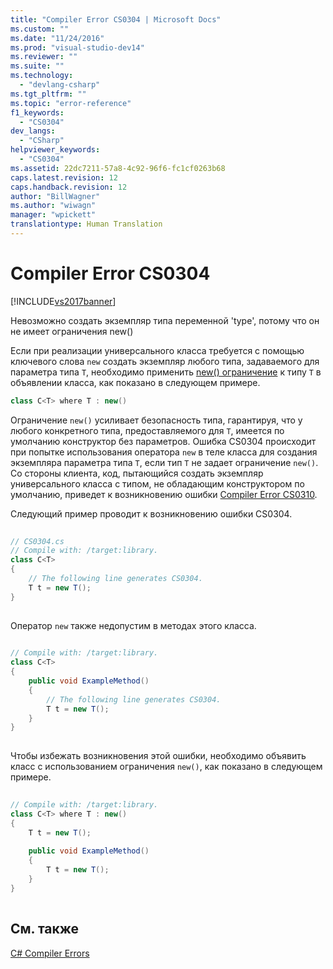 ```yaml
---
title: "Compiler Error CS0304 | Microsoft Docs"
ms.custom: ""
ms.date: "11/24/2016"
ms.prod: "visual-studio-dev14"
ms.reviewer: ""
ms.suite: ""
ms.technology: 
  - "devlang-csharp"
ms.tgt_pltfrm: ""
ms.topic: "error-reference"
f1_keywords: 
  - "CS0304"
dev_langs: 
  - "CSharp"
helpviewer_keywords: 
  - "CS0304"
ms.assetid: 22dc7211-57a8-4c92-96f6-fc1cf0263b68
caps.latest.revision: 12
caps.handback.revision: 12
author: "BillWagner"
ms.author: "wiwagn"
manager: "wpickett"
translationtype: Human Translation
---
```

# Compiler Error CS0304
[!INCLUDE[vs2017banner](../../../csharp/includes/vs2017banner.md)]

Невозможно создать экземпляр типа переменной 'type', потому что он не имеет ограничения new\(\)  
  
 Если при реализации универсального класса требуется с помощью ключевого слова `new` создать экземпляр любого типа, задаваемого для параметра типа `T`, необходимо применить [new\(\) ограничение](../../../csharp/language-reference/keywords/new.md) к типу `T` в объявлении класса, как показано в следующем примере.  
  
```c#  
class C<T> where T : new()  
```  
  
 Ограничение `new()` усиливает безопасность типа, гарантируя, что у любого конкретного типа, предоставляемого для `T`, имеется по умолчанию конструктор без параметров.  Ошибка CS0304 происходит при попытке использования оператора `new` в теле класса для создания экземпляра параметра типа `T`, если тип `T` не задает ограничение `new()`.  Со стороны клиента, код, пытающийся создать экземпляр универсального класса с типом, не обладающим конструктором по умолчанию, приведет к возникновению ошибки [Compiler Error CS0310](../../../csharp/language-reference/compiler-messages/cs0310.md).  
  
 Следующий пример проводит к возникновению ошибки CS0304.  
  
```c#  
  
// CS0304.cs  
// Compile with: /target:library.  
class C<T>  
{  
    // The following line generates CS0304.  
    T t = new T();  
}  
  
```  
  
 Оператор `new` также недопустим в методах этого класса.  
  
```c#  
  
// Compile with: /target:library.  
class C<T>  
{  
    public void ExampleMethod()  
    {  
        // The following line generates CS0304.  
        T t = new T();  
    }  
}  
  
```  
  
 Чтобы избежать возникновения этой ошибки, необходимо объявить класс с использованием ограничения `new()`, как показано в следующем примере.  
  
```c#  
  
// Compile with: /target:library.  
class C<T> where T : new()  
{  
    T t = new T();  
  
    public void ExampleMethod()  
    {  
        T t = new T();  
    }  
}  
  
```  
  
## См. также  
 [C\# Compiler Errors](../../../csharp/language-reference/compiler-messages/index.md)
